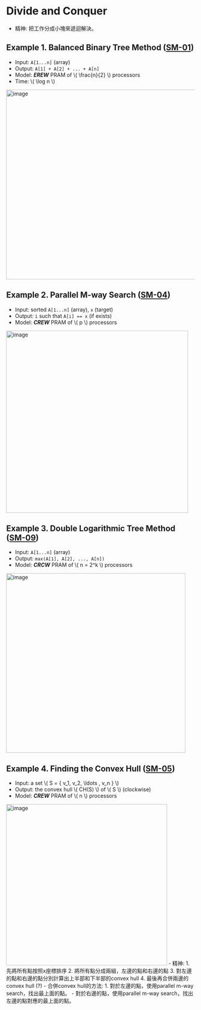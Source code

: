 # Divide and Conquer

- 精神: 把工作分成小塊來遞迴解決。

## Example 1. Balanced Binary Tree Method ([SM-01](https://github.com/NTHU-SCOPELAB/parallel-algorithm-code/tree/main/SM01_Summing))
- Input: `A[1...n]` (array)
- Output: `A[1] + A[2] + ... + A[n]`
- Model: ***EREW*** PRAM of \\( \frac{n}{2} \\) processors
- Time: \\( \log n \\)  
<img width="506" alt="image" src="https://github.com/user-attachments/assets/2918b6dd-7173-4051-a9b5-589fca9e48d5" />


## Example 2. Parallel M-way Search ([SM-04](https://github.com/NTHU-SCOPELAB/parallel-algorithm-code/tree/main/SM04_Parallel_M_Way_Search))
- Input: sorted `A[1...n]` (array), `x` (target)
- Output: `i` such that `A[i] == x` (if exists)
- Model: ***CREW*** PRAM of \\( p \\) processors  
<img width="486" alt="image" src="https://github.com/user-attachments/assets/eb48b9a9-b5c8-41db-954a-a56e755c0942" />


## Example 3. Double Logarithmic Tree Method ([SM-09](https://github.com/NTHU-SCOPELAB/parallel-algorithm-code/tree/main/SM09_Finding_Maximum))
- Input: `A[1...n]` (array)
- Output: `max(A[1], A[2], ..., A[n])`
- Model: ***CRCW*** PRAM of \\( n = 2^k \\) processors  
<img width="479" alt="image" src="https://github.com/user-attachments/assets/f7ec6ed8-f8a8-4589-8818-eab3f69f36dc" />


## Example 4. Finding the Convex Hull ([SM-05](https://github.com/NTHU-SCOPELAB/parallel-algorithm-code/tree/main/SM05_Convex_Hull))
- Input: a set \\( S = \{ v_1, v_2, \ldots , v_n \} \\)
- Output: the convex hull \\( CH(S) \\) of \\( S \\) (clockwise)
- Model: ***CREW*** PRAM of \\( n \\) processors  
<img width="430" alt="image" src="https://github.com/user-attachments/assets/c2509a89-0536-4b49-8177-1010f0e69295" />
- 精神:
  1. 先將所有點按照x座標排序
  2. 將所有點分成兩組，左邊的點和右邊的點
  3. 對左邊的點和右邊的點分別計算出上半部和下半部的convex hull
  4. 最後再合併兩邊的convex hull (?)
- 合併convex hull的方法:
  1. 對於左邊的點，使用parallel m-way search，找出最上面的點。
     - 對於右邊的點，使用parallel m-way search，找出左邊的點對應的最上面的點。

